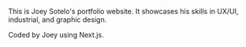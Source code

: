 This is Joey Sotelo's portfolio website. It showcases his skills in UX/UI, industrial, and graphic design.

Coded by Joey using Next.js.
